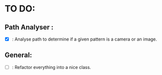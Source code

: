 # TO DO:

## Path Analyser : 
- [X] : Analyse path to determine if a given pattern is a camera or an image.


## General:
- [ ] : Refactor everything into a nice class.

